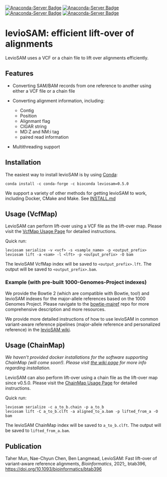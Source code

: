 
[![Anaconda-Server Badge](https://anaconda.org/bioconda/leviosam/badges/installer/conda.svg)](https://conda.anaconda.org/bioconda)
[![Anaconda-Server Badge](https://anaconda.org/bioconda/leviosam/badges/version.svg)](https://anaconda.org/bioconda/leviosam)
[![Anaconda-Server Badge](https://anaconda.org/bioconda/leviosam/badges/platforms.svg)](https://anaconda.org/bioconda/leviosam)
[![Anaconda-Server Badge](https://anaconda.org/bioconda/leviosam/badges/downloads.svg)](https://anaconda.org/bioconda/leviosam)

# levioSAM: efficient lift-over of alignments

LevioSAM uses a VCF or a chain file to lift over alignments efficiently.

## Features

- Converting SAM/BAM records from one reference to another using either a VCF file or a chain file
- Converting alignment information, including:
    - Contig
    - Position
    - Alignmant flag
    - CIGAR string
    - MD:Z and NM:i tag
    - paired read information

- Multithreading support


## Installation

The easiest way to install levioSAM is by using [Conda](https://docs.conda.io/en/latest/):

```
conda install -c conda-forge -c bioconda leviosam=0.5.0
```

We support a variety of other methods for getting levioSAM to work, including Docker, CMake and Make. See [INSTALL.md](INSTALL.md)


## Usage (VcfMap)

LevioSAM can perform lift-over using a VCF file as the lift-over map. Please visit the [VcfMap Usage Page](https://github.com/alshai/levioSAM/wiki/Lift-over-using-a-VCF-map) for detailed instructions.

Quick run:
```
leviosam serialize -v <vcf> -s <sample_name> -p <output_prefix>
leviosam lift -a <sam> -l <lft> -p <output_prefix> -O bam
```
The levioSAM VcfMap index will be saved to `<output_prefix>.lft`. The output will be saved to `<output_prefix>.bam`.

### Example (with pre-built 1000-Genomes-Project indexes)

We provide the Bowtie 2 (which are compatible with Bowtie, too!) and levioSAM indexes for the major-allele references based on the 1000 Genomes Project. 
Please navigate to the [bowtie-majref](https://github.com/BenLangmead/bowtie-majref) repo for more comprehensive description and more resources.

We provide more detailed instructions of how to use levioSAM in common variant-aware reference pipelines (major-allele reference and personalized reference) in the [levioSAM wiki](https://github.com/alshai/levioSAM/wiki/Alignment-with-variant-aware-reference-genomes). 


## Usage (ChainMap)

_We haven't provided docker installations for the software supporting ChainMap (will come soon!). Please visit [the wiki page](https://github.com/alshai/levioSAM/wiki/Lift-over-using-a-chain-map) for more info regarding installation._

LevioSAM can also perform lift-over using a chain file as the lift-over map since v0.5.0. Please visit the [ChainMap Usage Page](https://github.com/alshai/levioSAM/wiki/Lift-over-using-a-chain-map) for detailed instructions.

Quick run:
```
leviosam serialize -c a_to_b.chain -p a_to_b
leviosam lift -C a_to_b.clft -a aligned_to_a.bam -p lifted_from_a -O bam
```

The levioSAM ChainMap index will be saved to `a_to_b.clft`. The output will be saved to `lifted_from_a.bam`.


## Publication

Taher Mun, Nae-Chyun Chen, Ben Langmead, LevioSAM: Fast lift-over of variant-aware reference alignments, _Bioinformatics_, 2021;, btab396, https://doi.org/10.1093/bioinformatics/btab396
